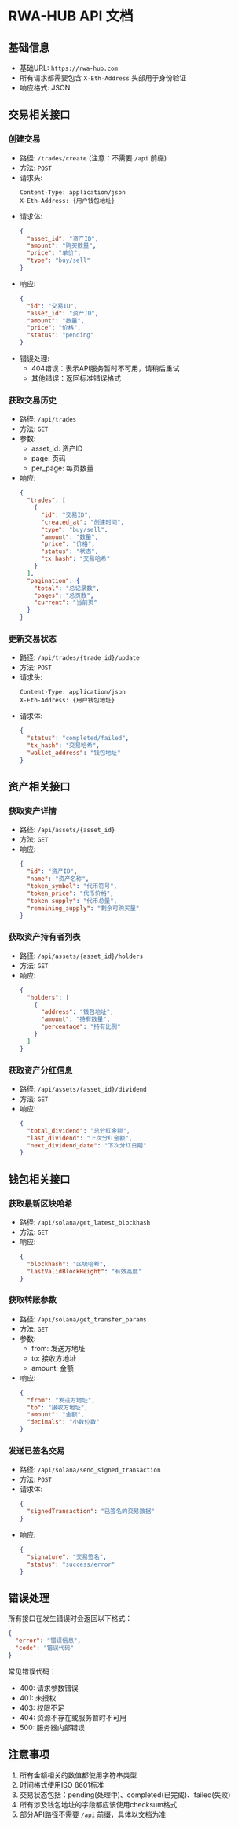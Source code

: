 # RWA-HUB API 文档

## 基础信息
- 基础URL: `https://rwa-hub.com`
- 所有请求都需要包含 `X-Eth-Address` 头部用于身份验证
- 响应格式: JSON

## 交易相关接口

### 创建交易
- 路径: `/trades/create` (注意：不需要 `/api` 前缀)
- 方法: `POST`
- 请求头:
  ```
  Content-Type: application/json
  X-Eth-Address: {用户钱包地址}
  ```
- 请求体:
  ```json
  {
    "asset_id": "资产ID",
    "amount": "购买数量",
    "price": "单价",
    "type": "buy/sell"
  }
  ```
- 响应:
  ```json
  {
    "id": "交易ID",
    "asset_id": "资产ID",
    "amount": "数量",
    "price": "价格",
    "status": "pending"
  }
  ```
- 错误处理:
  - 404错误：表示API服务暂时不可用，请稍后重试
  - 其他错误：返回标准错误格式

### 获取交易历史
- 路径: `/api/trades`
- 方法: `GET`
- 参数:
  - asset_id: 资产ID
  - page: 页码
  - per_page: 每页数量
- 响应:
  ```json
  {
    "trades": [
      {
        "id": "交易ID",
        "created_at": "创建时间",
        "type": "buy/sell",
        "amount": "数量",
        "price": "价格",
        "status": "状态",
        "tx_hash": "交易哈希"
      }
    ],
    "pagination": {
      "total": "总记录数",
      "pages": "总页数",
      "current": "当前页"
    }
  }
  ```

### 更新交易状态
- 路径: `/api/trades/{trade_id}/update`
- 方法: `POST`
- 请求头:
  ```
  Content-Type: application/json
  X-Eth-Address: {用户钱包地址}
  ```
- 请求体:
  ```json
  {
    "status": "completed/failed",
    "tx_hash": "交易哈希",
    "wallet_address": "钱包地址"
  }
  ```

## 资产相关接口

### 获取资产详情
- 路径: `/api/assets/{asset_id}`
- 方法: `GET`
- 响应:
  ```json
  {
    "id": "资产ID",
    "name": "资产名称",
    "token_symbol": "代币符号",
    "token_price": "代币价格",
    "token_supply": "代币总量",
    "remaining_supply": "剩余可购买量"
  }
  ```

### 获取资产持有者列表
- 路径: `/api/assets/{asset_id}/holders`
- 方法: `GET`
- 响应:
  ```json
  {
    "holders": [
      {
        "address": "钱包地址",
        "amount": "持有数量",
        "percentage": "持有比例"
      }
    ]
  }
  ```

### 获取资产分红信息
- 路径: `/api/assets/{asset_id}/dividend`
- 方法: `GET`
- 响应:
  ```json
  {
    "total_dividend": "总分红金额",
    "last_dividend": "上次分红金额",
    "next_dividend_date": "下次分红日期"
  }
  ```

## 钱包相关接口

### 获取最新区块哈希
- 路径: `/api/solana/get_latest_blockhash`
- 方法: `GET`
- 响应:
  ```json
  {
    "blockhash": "区块哈希",
    "lastValidBlockHeight": "有效高度"
  }
  ```

### 获取转账参数
- 路径: `/api/solana/get_transfer_params`
- 方法: `GET`
- 参数:
  - from: 发送方地址
  - to: 接收方地址
  - amount: 金额
- 响应:
  ```json
  {
    "from": "发送方地址",
    "to": "接收方地址",
    "amount": "金额",
    "decimals": "小数位数"
  }
  ```

### 发送已签名交易
- 路径: `/api/solana/send_signed_transaction`
- 方法: `POST`
- 请求体:
  ```json
  {
    "signedTransaction": "已签名的交易数据"
  }
  ```
- 响应:
  ```json
  {
    "signature": "交易签名",
    "status": "success/error"
  }
  ```

## 错误处理
所有接口在发生错误时会返回以下格式：
```json
{
  "error": "错误信息",
  "code": "错误代码"
}
```

常见错误代码：
- 400: 请求参数错误
- 401: 未授权
- 403: 权限不足
- 404: 资源不存在或服务暂时不可用
- 500: 服务器内部错误

## 注意事项
1. 所有金额相关的数值都使用字符串类型
2. 时间格式使用ISO 8601标准
3. 交易状态包括：pending(处理中)、completed(已完成)、failed(失败)
4. 所有涉及钱包地址的字段都应该使用checksum格式
5. 部分API路径不需要 `/api` 前缀，具体以文档为准 